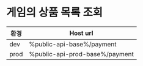 #  게임의 상품 목록 조회
| 환경  | Host url                  |
|-----|---------------------------|
| dev | %public-api-base%/payment |
| prod| %public-api-prod-base%/payment |

<api-endpoint openapi-path="../../openapi/payment-swagger.json" method="GET" endpoint="/public/v1/product/{gameId}"/>